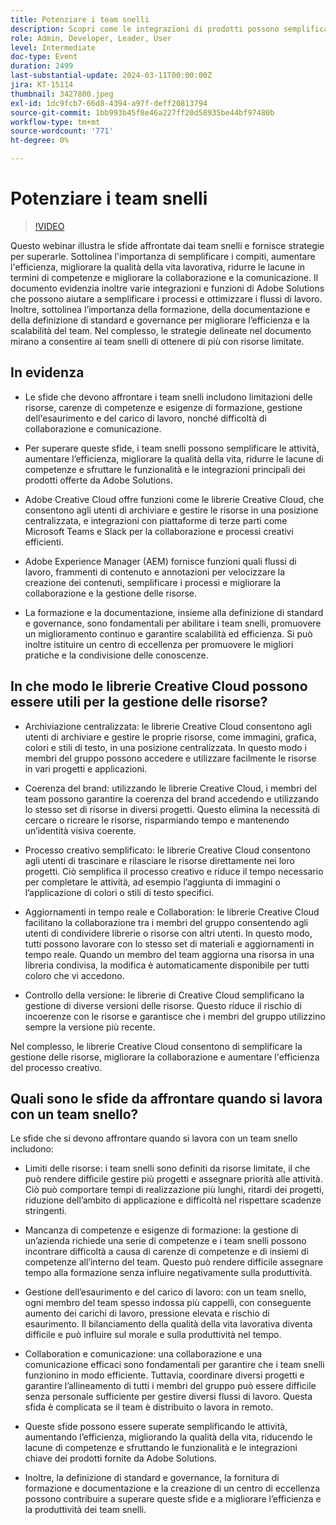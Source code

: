 ```yaml
---
title: Potenziare i team snelli
description: Scopri come le integrazioni di prodotti possono semplificare la gestione dei flussi di lavoro digitali, migliorare la collaborazione tra team, garantire di avere un team efficace e scalare i processi aziendali.
role: Admin, Developer, Leader, User
level: Intermediate
doc-type: Event
duration: 2499
last-substantial-update: 2024-03-11T00:00:00Z
jira: KT-15114
thumbnail: 3427800.jpeg
exl-id: 1dc9fcb7-66d8-4394-a97f-deff20813794
source-git-commit: 1bb993b45f8e46a227ff20d58935be44bf97480b
workflow-type: tm+mt
source-wordcount: '771'
ht-degree: 0%

---
```


# Potenziare i team snelli

>[!VIDEO](https://video.tv.adobe.com/v/3427800/?learn=on)

Questo webinar illustra le sfide affrontate dai team snelli e fornisce strategie per superarle. Sottolinea l&#39;importanza di semplificare i compiti, aumentare l&#39;efficienza, migliorare la qualità della vita lavorativa, ridurre le lacune in termini di competenze e migliorare la collaborazione e la comunicazione. Il documento evidenzia inoltre varie integrazioni e funzioni di Adobe Solutions che possono aiutare a semplificare i processi e ottimizzare i flussi di lavoro. Inoltre, sottolinea l’importanza della formazione, della documentazione e della definizione di standard e governance per migliorare l’efficienza e la scalabilità del team. Nel complesso, le strategie delineate nel documento mirano a consentire ai team snelli di ottenere di più con risorse limitate.

## In evidenza

* Le sfide che devono affrontare i team snelli includono limitazioni delle risorse, carenze di competenze e esigenze di formazione, gestione dell&#39;esaurimento e del carico di lavoro, nonché difficoltà di collaborazione e comunicazione.

* Per superare queste sfide, i team snelli possono semplificare le attività, aumentare l’efficienza, migliorare la qualità della vita, ridurre le lacune di competenze e sfruttare le funzionalità e le integrazioni principali dei prodotti offerte da Adobe Solutions.

* Adobe Creative Cloud offre funzioni come le librerie Creative Cloud, che consentono agli utenti di archiviare e gestire le risorse in una posizione centralizzata, e integrazioni con piattaforme di terze parti come Microsoft Teams e Slack per la collaborazione e processi creativi efficienti.

* Adobe Experience Manager (AEM) fornisce funzioni quali flussi di lavoro, frammenti di contenuto e annotazioni per velocizzare la creazione dei contenuti, semplificare i processi e migliorare la collaborazione e la gestione delle risorse.

* La formazione e la documentazione, insieme alla definizione di standard e governance, sono fondamentali per abilitare i team snelli, promuovere un miglioramento continuo e garantire scalabilità ed efficienza. Si può inoltre istituire un centro di eccellenza per promuovere le migliori pratiche e la condivisione delle conoscenze.

## In che modo le librerie Creative Cloud possono essere utili per la gestione delle risorse?

* Archiviazione centralizzata: le librerie Creative Cloud consentono agli utenti di archiviare e gestire le proprie risorse, come immagini, grafica, colori e stili di testo, in una posizione centralizzata. In questo modo i membri del gruppo possono accedere e utilizzare facilmente le risorse in vari progetti e applicazioni.

* Coerenza del brand: utilizzando le librerie Creative Cloud, i membri del team possono garantire la coerenza del brand accedendo e utilizzando lo stesso set di risorse in diversi progetti. Questo elimina la necessità di cercare o ricreare le risorse, risparmiando tempo e mantenendo un’identità visiva coerente.

* Processo creativo semplificato: le librerie Creative Cloud consentono agli utenti di trascinare e rilasciare le risorse direttamente nei loro progetti. Ciò semplifica il processo creativo e riduce il tempo necessario per completare le attività, ad esempio l’aggiunta di immagini o l’applicazione di colori o stili di testo specifici.

* Aggiornamenti in tempo reale e Collaboration: le librerie Creative Cloud facilitano la collaborazione tra i membri del gruppo consentendo agli utenti di condividere librerie o risorse con altri utenti. In questo modo, tutti possono lavorare con lo stesso set di materiali e aggiornamenti in tempo reale. Quando un membro del team aggiorna una risorsa in una libreria condivisa, la modifica è automaticamente disponibile per tutti coloro che vi accedono.

* Controllo della versione: le librerie di Creative Cloud semplificano la gestione di diverse versioni delle risorse. Questo riduce il rischio di incoerenze con le risorse e garantisce che i membri del gruppo utilizzino sempre la versione più recente.

Nel complesso, le librerie Creative Cloud consentono di semplificare la gestione delle risorse, migliorare la collaborazione e aumentare l&#39;efficienza del processo creativo.

## Quali sono le sfide da affrontare quando si lavora con un team snello?

Le sfide che si devono affrontare quando si lavora con un team snello includono:

* Limiti delle risorse: i team snelli sono definiti da risorse limitate, il che può rendere difficile gestire più progetti e assegnare priorità alle attività. Ciò può comportare tempi di realizzazione più lunghi, ritardi dei progetti, riduzione dell’ambito di applicazione e difficoltà nel rispettare scadenze stringenti.

* Mancanza di competenze e esigenze di formazione: la gestione di un’azienda richiede una serie di competenze e i team snelli possono incontrare difficoltà a causa di carenze di competenze e di insiemi di competenze all’interno del team. Questo può rendere difficile assegnare tempo alla formazione senza influire negativamente sulla produttività.

* Gestione dell’esaurimento e del carico di lavoro: con un team snello, ogni membro del team spesso indossa più cappelli, con conseguente aumento dei carichi di lavoro, pressione elevata e rischio di esaurimento. Il bilanciamento della qualità della vita lavorativa diventa difficile e può influire sul morale e sulla produttività nel tempo.

* Collaboration e comunicazione: una collaborazione e una comunicazione efficaci sono fondamentali per garantire che i team snelli funzionino in modo efficiente. Tuttavia, coordinare diversi progetti e garantire l’allineamento di tutti i membri del gruppo può essere difficile senza personale sufficiente per gestire diversi flussi di lavoro. Questa sfida è complicata se il team è distribuito o lavora in remoto.

* Queste sfide possono essere superate semplificando le attività, aumentando l’efficienza, migliorando la qualità della vita, riducendo le lacune di competenze e sfruttando le funzionalità e le integrazioni chiave dei prodotti fornite da Adobe Solutions.

* Inoltre, la definizione di standard e governance, la fornitura di formazione e documentazione e la creazione di un centro di eccellenza possono contribuire a superare queste sfide e a migliorare l’efficienza e la produttività dei team snelli.
